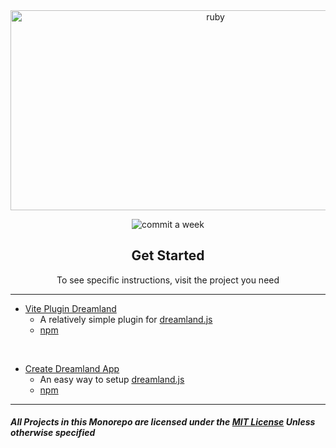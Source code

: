 <div align="center">
         
<img src="https://socialify.git.ci/motortruck1221/dreamland-stuff/image?description=1&font=Inter&forks=1&issues=1&language=1&name=1&owner=1&pattern=Circuit%20Board&pulls=1&stargazers=1&theme=Dark" alt="ruby" width="640" height="320" />

<img alt="commit a week" src="https://img.shields.io/github/commit-activity/w/ruby-network/ruby?style=for-the-badge"></img>

</div>

<div align="center">
    <h2>Get Started</h2>
    <p>To see specific instructions, visit the project you need</p>
</div>

---
- [Vite Plugin Dreamland](./vite-plugin-dreamland/)
    - A relatively simple plugin for [dreamland.js](https://github.com/mercuryworkshop/dreamlandjs)
    - [npm](https://www.npmjs.com/package/vite-plugin-dreamland)

<br />

- [Create Dreamland App](./create-dreamland-app/)
    - An easy way to setup [dreamland.js](https://github.com/mercuryworkshop/dreamlandjs)
    - [npm](https://www.npmjs.com/package/create-dreamland-app)

---
##### All Projects in this Monorepo are licensed under the [MIT License](./LICENSE) ***Unless otherwise specified***
